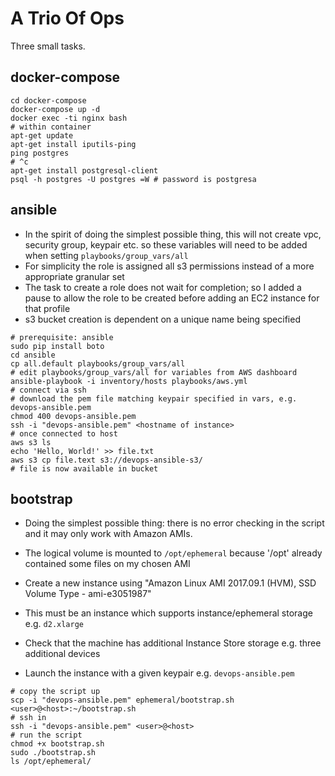 # A Trio Of Ops

Three small tasks.

## docker-compose
```
cd docker-compose
docker-compose up -d
docker exec -ti nginx bash
# within container
apt-get update
apt-get install iputils-ping
ping postgres
# ^c
apt-get install postgresql-client
psql -h postgres -U postgres =W # password is postgresa
```
## ansible

- In the spirit of doing the simplest possible thing, this will not create vpc, security group, keypair
etc. so these variables will need to be added when setting `playbooks/group_vars/all`
- For simplicity the role is assigned all s3 permissions instead of a more appropriate granular set
- The task to create a role does not wait for completion; so I added a pause to allow the role to be created
before adding an EC2 instance for that profile
- s3 bucket creation is dependent on a unique name being specified

```
# prerequisite: ansible
sudo pip install boto
cd ansible
cp all.default playbooks/group_vars/all
# edit playbooks/group_vars/all for variables from AWS dashboard
ansible-playbook -i inventory/hosts playbooks/aws.yml
# connect via ssh
# download the pem file matching keypair specified in vars, e.g. devops-ansible.pem
chmod 400 devops-ansible.pem
ssh -i "devops-ansible.pem" <hostname of instance>
# once connected to host
aws s3 ls
echo 'Hello, World!' >> file.txt
aws s3 cp file.text s3://devops-ansible-s3/
# file is now available in bucket
```

## bootstrap

- Doing the simplest possible thing: there is no error checking in the script and it may
only work with Amazon AMIs.
- The logical volume is mounted to `/opt/ephemeral` because '/opt' already contained some
files on my chosen AMI

- Create a new instance using "Amazon Linux AMI 2017.09.1 (HVM), SSD Volume Type - ami-e3051987"
- This must be an instance which supports instance/ephemeral storage e.g. `d2.xlarge`
- Check that the machine has additional Instance Store storage e.g. three additional devices
- Launch the instance with a given keypair e.g. `devops-ansible.pem`

```
# copy the script up
scp -i "devops-ansible.pem" ephemeral/bootstrap.sh <user>@<host>:~/bootstrap.sh
# ssh in
ssh -i "devops-ansible.pem" <user>@<host>
# run the script
chmod +x bootstrap.sh
sudo ./bootstrap.sh
ls /opt/ephemeral/
```

